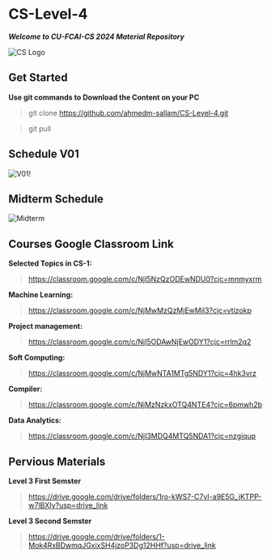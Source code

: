 # CS-Level-4
**_Welcome to CU-FCAI-CS 2024 Material Repository_**

![CS Logo](https://github.com/ahmedm-sallam/CS-Level-4/assets/97572668/e9aa621e-7161-4b51-ac32-ba3f94cfa173)

## Get Started
**Use git commands to Download the Content on your PC**
> git clone https://github.com/ahmedm-sallam/CS-Level-4.git

> git pull

## Schedule V01

![V01](https://github.com/ahmedm-sallam/CS-Level-4/assets/97572668/d31beda3-5901-4977-822a-a16e5b599963)!

## Midterm Schedule

![Midterm](https://github.com/ahmedm-sallam/CS-Level-4/assets/97572668/5c02f695-542b-449c-bbe3-124a50c697ad)

## Courses Google Classroom Link

**Selected Topics in CS-1:**
>https://classroom.google.com/c/NjI5NzQzODEwNDU0?cjc=mnmyxrm

**Machine Learning:**
>https://classroom.google.com/c/NjMwMzQzMjEwMjI3?cjc=vtizokp

**Project management:**
>https://classroom.google.com/c/NjI5ODAwNjEwODY1?cjc=rrlm2q2

**Soft Computing:**
> https://classroom.google.com/c/NjMwNTA1MTg5NDY1?cjc=4hk3vrz

**Compiler:**
>https://classroom.google.com/c/NjMzNzkxOTQ4NTE4?cjc=6pmwh2b

**Data Analytics:**
>https://classroom.google.com/c/NjI3MDQ4MTQ5NDA1?cjc=nzgiqup

## Pervious Materials
 
**Level 3 First Semster**
> https://drive.google.com/drive/folders/1ro-kWS7-C7vI-a9E5G_jKTPP-w7lBXIy?usp=drive_link

**Level 3 Second Semster**
> https://drive.google.com/drive/folders/1-Mok4RxBDwmqJGxixSH4jzoP3Dg12HHf?usp=drive_link
